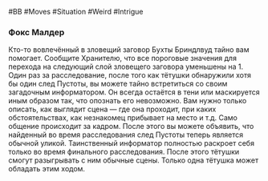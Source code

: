 #BB  #Moves #Situation #Weird #Intrigue 
### Фокс Малдер 
Кто-то вовлечённый в зловещий заговор Бухты  Бриндлвуд тайно вам помогает. Сообщите Хранителю,  что все пороговые значения для перехода на следующий  слой зловещего заговора уменьшены на 1. Один раз за  расследование, после того как тётушки обнаружили  хотя бы один след Пустоты, вы можете тайно  встретиться со своим загадочным информатором. Он  всегда остаётся в тени или маскируется иным образом  так, что опознать его невозможно. Вам нужно только  описать, как выглядит сцена — где она проходит, при  каких обстоятельствах, как незнакомец прибывает на  место и т.д. Само общение происходит за кадром. После  этого вы можете объявить, что найденный во время  расследования след Пустоты теперь является обычной  уликой. Таинственный информатор полностью раскроет  себя только во время финального расследования. После  этого тётушки смогут разыгрывать с ним обычные  сцены. Только одна тётушка может обладать этим ходом.